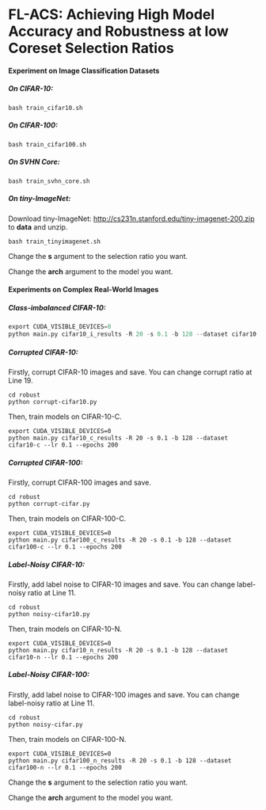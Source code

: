 # FL-ACS: Achieving High Model Accuracy and Robustness at low Coreset Selection Ratios

#### Experiment on Image Classification Datasets

##### On CIFAR-10:

```
bash train_cifar10.sh
```

##### On CIFAR-100:

```
bash train_cifar100.sh
```

##### On SVHN Core:

```
bash train_svhn_core.sh
```

##### On tiny-ImageNet:

Download tiny-ImageNet: http://cs231n.stanford.edu/tiny-imagenet-200.zip to **data** and unzip.

```
bash train_tinyimagenet.sh
```

Change the **s** argument to the selection ratio you want.

Change the **arch** argument to the model you want.

#### Experiments on Complex Real-World Images

##### Class-imbalanced CIFAR-10:

```python
export CUDA_VISIBLE_DEVICES=0
python main.py cifar10_i_results -R 20 -s 0.1 -b 128 --dataset cifar10-i --lr 0.1 --epochs 200
```

##### Corrupted CIFAR-10:

Firstly, corrupt CIFAR-10 images and save. You can change corrupt ratio at Line 19.

```
cd robust
python corrupt-cifar10.py
```

Then, train models on CIFAR-10-C.

```
export CUDA_VISIBLE_DEVICES=0
python main.py cifar10_c_results -R 20 -s 0.1 -b 128 --dataset cifar10-c --lr 0.1 --epochs 200
```

##### Corrupted CIFAR-100:

Firstly, corrupt CIFAR-100 images and save.

```
cd robust
python corrupt-cifar.py
```

Then, train models on CIFAR-100-C.

```
export CUDA_VISIBLE_DEVICES=0
python main.py cifar100_c_results -R 20 -s 0.1 -b 128 --dataset cifar100-c --lr 0.1 --epochs 200
```

##### Label-Noisy CIFAR-10:

Firstly, add label noise to CIFAR-10 images and save. You can change label-noisy ratio at Line 11.

```
cd robust
python noisy-cifar10.py
```

Then, train models on CIFAR-10-N.

```
export CUDA_VISIBLE_DEVICES=0
python main.py cifar10_n_results -R 20 -s 0.1 -b 128 --dataset cifar10-n --lr 0.1 --epochs 200
```

##### Label-Noisy CIFAR-100:

Firstly,  add label noise to CIFAR-100 images and save. You can change label-noisy ratio at Line 11.

```
cd robust
python noisy-cifar.py
```

Then, train models on CIFAR-100-N.

```
export CUDA_VISIBLE_DEVICES=0
python main.py cifar100_n_results -R 20 -s 0.1 -b 128 --dataset cifar100-n --lr 0.1 --epochs 200
```

Change the **s** argument to the selection ratio you want.

Change the **arch** argument to the model you want.